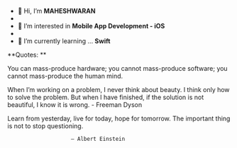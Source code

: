 - 👋 Hi, I’m ****MAHESHWARAN****
- 
- 👀 I’m interested in ****Mobile App Development - iOS****
- 
- 🌱 I’m currently learning ... ****Swift****



**Quotes: **

You can mass-produce hardware; you cannot mass-produce software; you cannot mass-produce the human mind.

When I’m working on a problem, I never think about beauty. I think only how to solve the problem. But when I have finished, if the solution is not beautiful, I know it is wrong.
                        - Freeman Dyson
                                      
Learn from yesterday, live for today, hope for tomorrow. The important thing is not to stop questioning.
               
                        — Albert Einstein
                        
                        
                                                     
                                                


